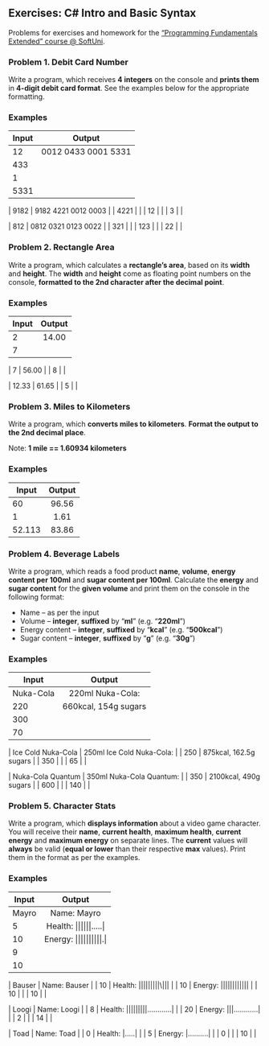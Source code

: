 ## Exercises: C# Intro and Basic Syntax

Problems for exercises and homework for the [“Programming
Fundamentals Extended” course @ SoftUni](https://softuni.bg/courses/programming-fundamentals).


### Problem 1. Debit Card Number 

Write a program, which receives **4 integers** on the
console and **prints them** in **4-digit debit card format**.
See the examples below for the appropriate formatting.

### Examples

| Input |        Output       |
|-------|:-------------------:|
| 12    | 0012 0433 0001 5331 |
| 433   |                     |
| 1     |                     |
| 5331  |                     |

| 9182  | 9182 4221 0012 0003 |
| 4221  |                     |
| 12    |                     |
| 3     |                     |

| 812   | 0812 0321 0123 0022 |
| 321   |                     |
| 123   |                     |
| 22    |                     |


### Problem 2. Rectangle Area 

Write a program, which calculates a **rectangle’s area**, based
on its **width** and **height**. The **width** and **height**
come as floating point numbers on the console, 
**formatted to the  2nd character after the decimal point**.

### Examples

| Input | Output |
|-------|:------:|
| 2     | 14.00  |
| 7     |        |

| 7     | 56.00  |
| 8     |        |

| 12.33 | 61.65  |
| 5     |        |



### Problem 3. Miles to Kilometers 

Write a program, which **converts miles to kilometers**.
**Format the output to the 2nd decimal place**.

Note: **1 mile == 1.60934 kilometers**

### Examples

|  Input  | Output |   
|---------|:------:|
| 60      | 96.56  |
| 1       | 1.61   |
| 52.113  | 83.86  |




### Problem 4. Beverage Labels 

Write a program, which reads a food product **name**, **volume**,
**energy content per 100ml** and **sugar content per
100ml**. Calculate the **energy** and **sugar content** for
the **given volume** and print them on the console in the
following format:

- 
	Name – as per the input 
- 
	Volume – **integer**, **suffixed** by “**ml**” (e.g.
	“**220ml**”) 
- 
	Energy content – **integer**, **suffixed** by “**kcal**”
	(e.g. “**500kcal**”) 
- 
	Sugar content – **integer**, **suffixed** by “**g**”
	(e.g. “**30g**”) 

### Examples

|        Input        |           Output          |
|---------------------|:-------------------------:|
| Nuka-Cola           | 220ml Nuka-Cola:          |
| 220                 | 660kcal, 154g sugars      |
| 300                 |                           |
| 70                  |                           |

| Ice Cold Nuka-Cola  | 250ml Ice Cold Nuka-Cola: |
| 250                 | 875kcal, 162.5g sugars    |
| 350                 |                           |
| 65                  |                           |

| Nuka-Cola Quantum   | 350ml Nuka-Cola Quantum:  |
| 350                 | 2100kcal, 490g sugars     |
| 600                 |                           |
| 140                 |                           |



### Problem 5. Character Stats 

Write a program, which **displays information** about a video game
character. You will receive their **name**, **current health**,
**maximum health**, **current energy** and **maximum energy** on
separate lines. The **current** values will **always** be valid
(**equal or lower** than their respective **max** values).
Print them in the format as per the examples.

### Examples

|  Input  |                Output               |
|---------|:-----------------------------------:|
| Mayro   | Name: Mayro            			    |
| 5       | Health: \|\|\|\|\|\|.....\|   			    |
| 10      | Energy: \|\|\|\|\|\|\|\|\|\|.\|   			    |
| 9       |                        			    |
| 10      |                     		        |

| Bauser  | Name: Bauser                        |
| 10      | Health: \|\|\|\|\|\|\|\|\|\\|\|\|                |
| 10      | Energy: \|\|\|\|\|\|\|\|\|\|\|\|     		    |
| 10      |                        			    |
| 10      |                         		    |

| Loogi   | Name: Loogi           			    |
| 8       | Health: \|\|\|\|\|\|\|\|\|\............\|    |
| 20      | Energy: \|\|\|............\|     	    |
| 2       |                        			    |
| 14      |                        			    |

| Toad    | Name: Toad             			    |
| 0       | Health: \|.....\|      			    |
| 5       | Energy: \|..........\|		        |
| 0       |                      		        |
| 10      |                        			    |



